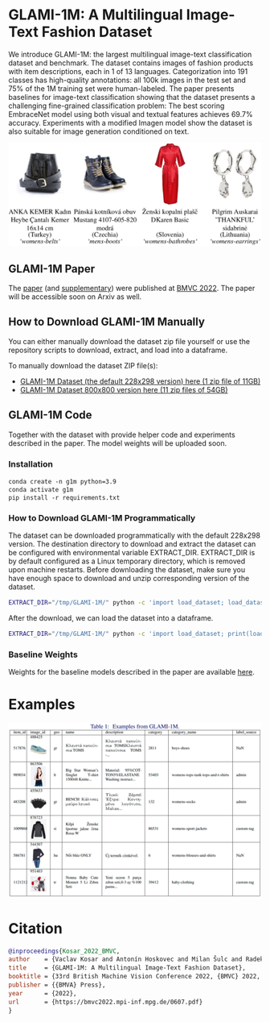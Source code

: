 # GLAMI-1M: A Multilingual Image-Text Fashion Dataset

We introduce GLAMI-1M: the largest multilingual image-text classification dataset and benchmark. The dataset contains images of fashion products with item descriptions, each in 1 of 13 languages. Categorization into 191 classes has high-quality annotations: all 100k images in the test set and 75% of the 1M training set were human-labeled. The paper presents baselines for image-text classification showing that the dataset presents a challenging fine-grained classification problem: The best scoring EmbraceNet model using both visual and textual features achieves 69.7% accuracy. Experiments with a modified Imagen model show the dataset is also suitable for image generation conditioned on text.

![GLAMI-1M Dataset Examples](media/glami-1m-dataset-examples.png)


## GLAMI-1M Paper

The [paper](https://bmvc2022.mpi-inf.mpg.de/0607.pdf) (and [supplementary](https://docs.google.com/viewer?url=https://github.com/glami/glami-1m/raw/main/media/GLAMI-1M%20Supplementary.pdf)) were published at [BMVC 2022](https://bmvc2022.mpi-inf.mpg.de/607/).
The paper will be accessible soon on Arxiv as well.



## How to Download GLAMI-1M Manually
You can either manually download the dataset zip file yourself or use the repository scripts to download, extract, and load into a dataframe.

To manually download the dataset ZIP file(s):
- [GLAMI-1M Dataset (the default 228x298 version) here (1 zip  file of 11GB)](https://zenodo.org/record/7326406/files/GLAMI-1M-dataset.zip?download=1)
- [GLAMI-1M Dataset 800x800 version here (11 zip files of 54GB)](https://zenodo.org/record/7338792)


## GLAMI-1M Code
Together with the dataset with provide helper code and experiments described in the paper.
The model weights will be uploaded soon.


### Installation

```
conda create -n g1m python=3.9
conda activate g1m
pip install -r requirements.txt
```

### How to Download GLAMI-1M Programmatically

The dataset can be downloaded programmatically with the default 228x298 version.
The destination directory to download and extract the dataset can be configured with environmental variable EXTRACT_DIR.
EXTRACT_DIR is by default configured as a Linux temporary directory, which is removed upon machine restarts.
Before downloading the dataset, make sure you have enough space to download and unzip corresponding version of the dataset.


```bash
EXTRACT_DIR="/tmp/GLAMI-1M/" python -c 'import load_dataset; load_dataset.download_dataset())'
```

After the download, we can load the dataset into a dataframe.

```bash
EXTRACT_DIR="/tmp/GLAMI-1M/" python -c 'import load_dataset; print(load_dataset.get_dataframe("test").head())'
```

### Baseline Weights

Weights for the baseline models described in the paper are available [here](https://zenodo.org/record/7353512).


# Examples

![GLAMI-1M Dataset Examples Table](media/glami-1m-dataset-examples-table.png)


# Citation

```bibtex
@inproceedings{Kosar_2022_BMVC,
author    = {Vaclav Kosar and Antonín Hoskovec and Milan Šulc and Radek Bartyzal},
title     = {GLAMI-1M: A Multilingual Image-Text Fashion Dataset},
booktitle = {33rd British Machine Vision Conference 2022, {BMVC} 2022, London, UK, November 21-24, 2022},
publisher = {{BMVA} Press},
year      = {2022},
url       = {https://bmvc2022.mpi-inf.mpg.de/0607.pdf}
}
```
